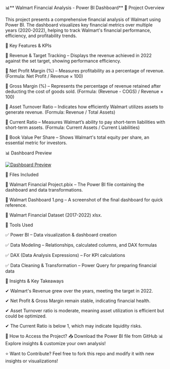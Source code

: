 📊** Walmart Financial Analysis - Power BI Dashboard**
🔹 Project Overview

This project presents a comprehensive financial analysis of Walmart using Power BI. The dashboard visualizes key financial metrics over multiple years (2020-2022), helping to track Walmart's financial performance, efficiency, and profitability trends.

📌 Key Features & KPIs

🔹 Revenue & Target Tracking – Displays the revenue achieved in 2022 against the set target, showing performance efficiency.

🔹 Net Profit Margin (%) – Measures profitability as a percentage of revenue. (Formula: Net Profit / Revenue × 100)

🔹 Gross Margin (%) – Represents the percentage of revenue retained after deducting the cost of goods sold. (Formula: (Revenue - COGS) / Revenue × 100)

🔹 Asset Turnover Ratio – Indicates how efficiently Walmart utilizes assets to generate revenue. (Formula: Revenue / Total Assets)

🔹 Current Ratio – Measures Walmart’s ability to pay short-term liabilities with short-term assets. (Formula: Current Assets / Current Liabilities)

🔹 Book Value Per Share – Shows Walmart's total equity per share, an essential metric for investors.

📊 Dashboard Preview

[![Dashboard Preview](https://raw.githubusercontent.com/Shirsendu9/Walmart-Financial-Analysis--Power-BI/main/Walmart%20Dashboard.png)
](https://raw.githubusercontent.com/Shirsendu9/Walmart-Financial-Analysis---Power-BI/refs/heads/main/Walmart%20Dashboard.png)






📂 Files Included

📌 Walmart Financial Project.pbix – The Power BI file containing the dashboard and data transformations.

📌 Walmart Dashboard 1.png – A screenshot of the final dashboard for quick reference.

📌 Walmart Financial Dataset (2017-2022) xlsx.

🔧 Tools Used

✅ Power BI – Data visualization & dashboard creation

✅ Data Modeling – Relationships, calculated columns, and DAX formulas

✅ DAX (Data Analysis Expressions) – For KPI calculations

✅ Data Cleaning & Transformation – Power Query for preparing financial data

📌 Insights & Key Takeaways

✔ Walmart's Revenue grew over the years, meeting the target in 2022.

✔ Net Profit & Gross Margin remain stable, indicating financial health.

✔ Asset Turnover ratio is moderate, meaning asset utilization is efficient but could be optimized.

✔ The Current Ratio is below 1, which may indicate liquidity risks.

📌 How to Access the Project?
📥 Download the Power BI file from GitHub
📊 Explore insights & customize your own analysis!

⭐ Want to Contribute?
Feel free to fork this repo and modify it with new insights or visualizations! 

